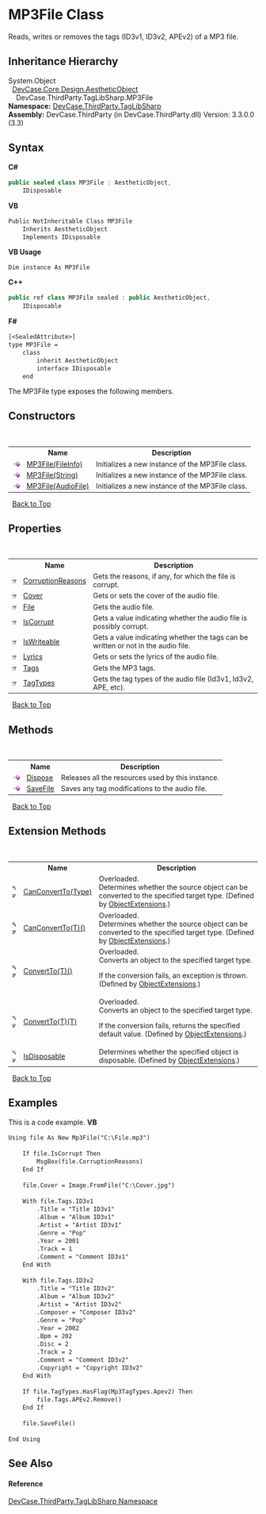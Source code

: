 # MP3File Class
 

Reads, writes or removes the tags (ID3v1, ID3v2, APEv2) of a MP3 file.


## Inheritance Hierarchy
System.Object<br />&nbsp;&nbsp;<a href="T_DevCase_Core_Design_AestheticObject">DevCase.Core.Design.AestheticObject</a><br />&nbsp;&nbsp;&nbsp;&nbsp;DevCase.ThirdParty.TagLibSharp.MP3File<br />
**Namespace:**&nbsp;<a href="N_DevCase_ThirdParty_TagLibSharp">DevCase.ThirdParty.TagLibSharp</a><br />**Assembly:**&nbsp;DevCase.ThirdParty (in DevCase.ThirdParty.dll) Version: 3.3.0.0 (3.3)

## Syntax

**C#**<br />
``` C#
public sealed class MP3File : AestheticObject, 
	IDisposable
```

**VB**<br />
``` VB
Public NotInheritable Class MP3File
	Inherits AestheticObject
	Implements IDisposable
```

**VB Usage**<br />
``` VB Usage
Dim instance As MP3File
```

**C++**<br />
``` C++
public ref class MP3File sealed : public AestheticObject, 
	IDisposable
```

**F#**<br />
``` F#
[<SealedAttribute>]
type MP3File =  
    class
        inherit AestheticObject
        interface IDisposable
    end
```

The MP3File type exposes the following members.


## Constructors
&nbsp;<table><tr><th></th><th>Name</th><th>Description</th></tr><tr><td>![Public method](media/pubmethod.gif "Public method")</td><td><a href="M_DevCase_ThirdParty_TagLibSharp_MP3File__ctor">MP3File(FileInfo)</a></td><td>
Initializes a new instance of the MP3File class.</td></tr><tr><td>![Public method](media/pubmethod.gif "Public method")</td><td><a href="M_DevCase_ThirdParty_TagLibSharp_MP3File__ctor_1">MP3File(String)</a></td><td>
Initializes a new instance of the MP3File class.</td></tr><tr><td>![Public method](media/pubmethod.gif "Public method")</td><td><a href="M_DevCase_ThirdParty_TagLibSharp_MP3File__ctor_2">MP3File(AudioFile)</a></td><td>
Initializes a new instance of the MP3File class.</td></tr></table>&nbsp;
<a href="#mp3file-class">Back to Top</a>

## Properties
&nbsp;<table><tr><th></th><th>Name</th><th>Description</th></tr><tr><td>![Public property](media/pubproperty.gif "Public property")</td><td><a href="P_DevCase_ThirdParty_TagLibSharp_MP3File_CorruptionReasons">CorruptionReasons</a></td><td>
Gets the reasons, if any, for which the file is corrupt.</td></tr><tr><td>![Public property](media/pubproperty.gif "Public property")</td><td><a href="P_DevCase_ThirdParty_TagLibSharp_MP3File_Cover">Cover</a></td><td>
Gets or sets the cover of the audio file.</td></tr><tr><td>![Public property](media/pubproperty.gif "Public property")</td><td><a href="P_DevCase_ThirdParty_TagLibSharp_MP3File_File">File</a></td><td>
Gets the audio file.</td></tr><tr><td>![Public property](media/pubproperty.gif "Public property")</td><td><a href="P_DevCase_ThirdParty_TagLibSharp_MP3File_IsCorrupt">IsCorrupt</a></td><td>
Gets a value indicating whether the audio file is possibly corrupt.</td></tr><tr><td>![Public property](media/pubproperty.gif "Public property")</td><td><a href="P_DevCase_ThirdParty_TagLibSharp_MP3File_IsWriteable">IsWriteable</a></td><td>
Gets a value indicating whether the tags can be written or not in the audio file.</td></tr><tr><td>![Public property](media/pubproperty.gif "Public property")</td><td><a href="P_DevCase_ThirdParty_TagLibSharp_MP3File_Lyrics">Lyrics</a></td><td>
Gets or sets the lyrics of the audio file.</td></tr><tr><td>![Public property](media/pubproperty.gif "Public property")</td><td><a href="P_DevCase_ThirdParty_TagLibSharp_MP3File_Tags">Tags</a></td><td>
Gets the MP3 tags.</td></tr><tr><td>![Public property](media/pubproperty.gif "Public property")</td><td><a href="P_DevCase_ThirdParty_TagLibSharp_MP3File_TagTypes">TagTypes</a></td><td>
Gets the tag types of the audio file (Id3v1, Id3v2, APE, etc).</td></tr></table>&nbsp;
<a href="#mp3file-class">Back to Top</a>

## Methods
&nbsp;<table><tr><th></th><th>Name</th><th>Description</th></tr><tr><td>![Public method](media/pubmethod.gif "Public method")</td><td><a href="M_DevCase_ThirdParty_TagLibSharp_MP3File_Dispose">Dispose</a></td><td>
Releases all the resources used by this instance.</td></tr><tr><td>![Public method](media/pubmethod.gif "Public method")</td><td><a href="M_DevCase_ThirdParty_TagLibSharp_MP3File_SaveFile">SaveFile</a></td><td>
Saves any tag modifications to the audio file.</td></tr></table>&nbsp;
<a href="#mp3file-class">Back to Top</a>

## Extension Methods
&nbsp;<table><tr><th></th><th>Name</th><th>Description</th></tr><tr><td>![Public Extension Method](media/pubextension.gif "Public Extension Method")![Code example](media/CodeExample.png "Code example")</td><td><a href="M_DevCase_Core_Extensions_Object_ObjectExtensions_CanConvertTo">CanConvertTo(Type)</a></td><td>Overloaded.  
Determines whether the source object can be converted to the specified target type.
 (Defined by <a href="T_DevCase_Core_Extensions_Object_ObjectExtensions">ObjectExtensions</a>.)</td></tr><tr><td>![Public Extension Method](media/pubextension.gif "Public Extension Method")![Code example](media/CodeExample.png "Code example")</td><td><a href="M_DevCase_Core_Extensions_Object_ObjectExtensions_CanConvertTo__1">CanConvertTo(T)()</a></td><td>Overloaded.  
Determines whether the source object can be converted to the specified target type.
 (Defined by <a href="T_DevCase_Core_Extensions_Object_ObjectExtensions">ObjectExtensions</a>.)</td></tr><tr><td>![Public Extension Method](media/pubextension.gif "Public Extension Method")![Code example](media/CodeExample.png "Code example")</td><td><a href="M_DevCase_Core_Extensions_Object_ObjectExtensions_ConvertTo__1">ConvertTo(T)()</a></td><td>Overloaded.  
Converts an object to the specified target type. 

 If the conversion fails, an exception is thrown.
 (Defined by <a href="T_DevCase_Core_Extensions_Object_ObjectExtensions">ObjectExtensions</a>.)</td></tr><tr><td>![Public Extension Method](media/pubextension.gif "Public Extension Method")![Code example](media/CodeExample.png "Code example")</td><td><a href="M_DevCase_Core_Extensions_Object_ObjectExtensions_ConvertTo__1_1">ConvertTo(T)(T)</a></td><td>Overloaded.  
Converts an object to the specified target type. 

 If the conversion fails, returns the specified default value.
 (Defined by <a href="T_DevCase_Core_Extensions_Object_ObjectExtensions">ObjectExtensions</a>.)</td></tr><tr><td>![Public Extension Method](media/pubextension.gif "Public Extension Method")![Code example](media/CodeExample.png "Code example")</td><td><a href="M_DevCase_Core_Extensions_Object_ObjectExtensions_IsDisposable">IsDisposable</a></td><td>
Determines whether the specified object is disposable.
 (Defined by <a href="T_DevCase_Core_Extensions_Object_ObjectExtensions">ObjectExtensions</a>.)</td></tr></table>&nbsp;
<a href="#mp3file-class">Back to Top</a>

## Examples
This is a code example. 
**VB**<br />
``` VB
Using file As New Mp3File("C:\File.mp3")

    If file.IsCorrupt Then
        MsgBox(file.CorruptionReasons)
    End If

    file.Cover = Image.FromFile("C:\Cover.jpg")

    With file.Tags.ID3v1
        .Title = "Title ID3v1"
        .Album = "Album ID3v1"
        .Artist = "Artist ID3v1"
        .Genre = "Pop"
        .Year = 2001
        .Track = 1
        .Comment = "Comment ID3v1"
    End With

    With file.Tags.ID3v2
        .Title = "Title ID3v2"
        .Album = "Album ID3v2"
        .Artist = "Artist ID3v2"
        .Composer = "Composer ID3v2"
        .Genre = "Pop"
        .Year = 2002
        .Bpm = 202
        .Disc = 2
        .Track = 2
        .Comment = "Comment ID3v2"
        .Copyright = "Copyright ID3v2"
    End With

    If file.TagTypes.HasFlag(Mp3TagTypes.Apev2) Then
        file.Tags.APEv2.Remove()
    End If

    file.SaveFile()

End Using
```


## See Also


#### Reference
<a href="N_DevCase_ThirdParty_TagLibSharp">DevCase.ThirdParty.TagLibSharp Namespace</a><br />